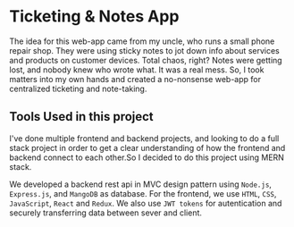 # Ticketing & Notes App
The idea for this web-app came from my uncle, who runs a small phone repair shop. They were using sticky notes to jot down info about services and products on customer devices. Total chaos, right? Notes were getting lost, and nobody knew who wrote what. It was a real mess. So, I took matters into my own hands and created a no-nonsense web-app for centralized ticketing and note-taking.

## Tools Used in this project
I've done multiple frontend and backend projects, and looking to do a full stack project in order to get a clear understanding of how the frontend and backend connect to each other.So I decided to do this project using MERN stack.

We developed a backend rest api in MVC design pattern using `Node.js`, `Express.js`, and `MangoDB` as database. For the frontend, we use `HTML`, `CSS`, `JavaScript`, `React` and `Redux`. We also use `JWT tokens` for autentication and securely transferring data between sever and client.
